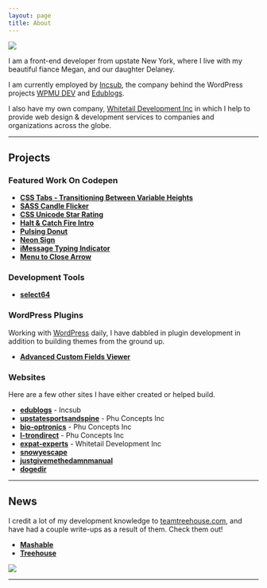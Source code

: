 ```yaml
---
layout: page
title: About
---
```


<img src="{{ site.baseurl }}/assets/img/megan-joseph-2.jpg">

I am a front-end developer from upstate New York, where I live with my beautiful fiance Megan, and our daughter Delaney.

I am currently employed by [Incsub](http://incsub.com), the company behind the WordPress projects [WPMU DEV](http://premium.wpmudev.org) and [Edublogs](http://edublogs.org).

I also have my own company, [Whitetail Development Inc](http://whitetail.io) in which I help to provide web design & development services to companies and organizations across the globe.

-----

## Projects

### Featured Work On Codepen

+ **[CSS Tabs - Transitioning Between Variable Heights](http://codepen.io/fusco/pen/Wvzjrm)**
+ **[SASS Candle Flicker](http://codepen.io/fusco/pen/NPxzPV)**
+ **[CSS Unicode Star Rating](http://codepen.io/fusco/pen/MwawEL)**
+ **[Halt & Catch Fire Intro](http://codepen.io/fusco/pen/BNEmRB)**
+ **[Pulsing Donut](http://codepen.io/fusco/pen/yYBqvr)**
+ **[Neon Sign](http://codepen.io/fusco/pen/kdyut)**
+ **[iMessage Typing Indicator](http://codepen.io/fusco/pen/XbpaYv)**
+ **[Menu to Close Arrow](http://codepen.io/fusco/pen/vigaB)**

### Development Tools

+ **[select64](http://select64.josephfus.co)**

### WordPress Plugins

Working with [WordPress](http://wordpress.org) daily, I have dabbled in plugin development in addition to building themes from the ground up.

+ **[Advanced Custom Fields Viewer](https://wordpress.org/plugins/advanced-custom-fields-viewer/)**

### Websites

Here are a few other sites I have either created or helped build.

+ **[edublogs](http://edublogs.org)** - Incsub
+ **[upstatesportsandspine](http://upstatesportsandspine.com)** - Phu Concepts Inc
+ **[bio-optronics](http://bio-optronics.com)** - Phu Concepts Inc
+ **[l-trondirect](http://l-trondirect.com)** - Phu Concepts Inc
+ **[expat-experts](http://expat-experts.com)** - Whitetail Development Inc
+ **[snowyescape](http://snowyescape.com)**
+ **[justgivemethedamnmanual](http://justgivemethedamnmanual.com)**
+ **[dogedir](http://dogedir.com)**

-----

## News

I credit a lot of my development knowledge to [teamtreehouse.com](teamtreehouse.com/), and have had a couple write-ups as a result of them. Check them out!

+ **[Mashable](http://mashable.com/2015/01/11/teach-yourself-programming/)**
+ **[Treehouse](https://teamtreehouse.com/stories/joe-fusco)**

<img src="{{ site.baseurl }}/assets/img/real-money-bw.jpg">

-----
